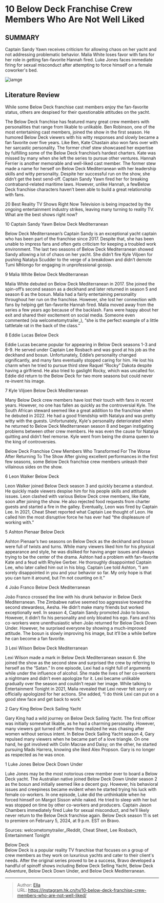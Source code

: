 # 10 Below Deck Franchise Crew Members Who Are Not Well Liked


## SUMMARY 


 Captain Sandy Yawn receives criticism for allowing chaos on her yacht and not addressing problematic behavior. 
 Malia White loses favor with fans for her role in getting fan-favorite Hannah fired. 
 Luke Jones faces immediate firing for sexual misconduct after attempting to force himself on a female coworker&#39;s bed. 

![iamge](https://static1.srcdn.com/wordpress/wp-content/uploads/2024/01/joa-o-franco-kyle-viljoen-luke-jones-below-deck.jpg)

## Literature Review

While some Below Deck franchise cast members enjoy the fan-favorite status, others are despised for their questionable attitudes on the yacht.




The Below Deck franchise has featured many great crew members with personalities that range from likable to unlikable. Ben Robinson, one of the most entertaining cast members, joined the show in the first season. He humored Below Deck viewers with his witty responses and slowly became a fan favorite over five years. Like Ben, Kate Chastain also won fans over with her sarcastic personality. The former chief stew showcased her expertise by fulfilling some of the Below Deck franchise’s hardest charters. Kate was missed by many when she left the series to pursue other ventures.
Hannah Ferrier is another memorable and well-liked cast member. The former stew made a name for herself on Below Deck Mediterranean with her leadership skills and witty personality. Despite her successful run on the show, she didn’t get the best send-off. Captain Sandy Yawn fired her for breaking contraband-related maritime laws. However, unlike Hannah, a fewBelow Deck franchise characters haven’t been able to build a great relationship with fans.
            
 
 20 Best Reality TV Shows Right Now 
Television is being impacted by the ongoing entertainment industry strikes, leaving many turning to reality TV. What are the best shows right now?












 








 10  Captain Sandy Yawn 
Below Deck Mediterranean


 







Below Deck Mediterranean’s Captain Sandy is an exceptional yacht captain who has been part of the franchise since 2017. Despite that, she has been unable to impress fans and often gets criticism for keeping a troubled work environment. The last two seasons of Below Deck Mediterranean showed Sandy allowing a lot of chaos on her yacht. She didn’t fire Kyle Viljoen for pushing Natalya Scudder to the verge of a breakdown and didn’t demote Tumi Mhlongo for engaging in unprofessional gossip.





 9  Malia White 
Below Deck Mediterranean
        

Malia White debuted on Below Deck Mediterranean in 2017. She joined the spin-off’s second season as a deckhand and later returned in season 5 and season 6 as the bosun. Malia had a fairly entertaining personality throughout her run on the franchise. However, she lost her connection with fans by helping get fan-favorite Hannah fired​​​​​​. Malia moved away from the series a few years ago because of the backlash. Fans were happy about her exit and shared their excitement on social media.
Someone even commented (via welcometomytrailer_), “she is the perfect example of a little tattletale rat in the back of the class.” 






 8  Eddie Lucas 
Below Deck
        

Eddie Lucas became popular for appearing in Below Deck seasons 1-3 and 8-9. He served under Captain Lee Rosbach and was good at his job as the deckhand and bosun. Unfortunately, Eddie’s personality changed significantly, and many fans eventually stopped caring for him. He lost his charm when he tried to pursue third stew Raquel “Rocky” Dakota despite having a girlfriend. He also tried to gaslight Rocky, which was uncalled for. Eddie did return to the Below Deck for two more seasons but could never re-invent his image.





 7  Kyle Viljoen 
Below Deck Mediterranean


 







Many Below Deck crew members have lost their touch with fans in recent years. However, no one has fallen as quickly as the controversial Kyle. The South African steward seemed like a great addition to the franchise when he debuted in 2022. He had a good friendship with Natalya and was pretty witty with the guests. Unfortunately, Kyle&#39;s personality deteriorated when he returned to Below Deck Mediterranean season 8 and began instigating problems between other crew members. He was even the cause for Natalya quitting and didn’t feel remorse. Kyle went from being the drama queen to the king of controversies.
            
 
 Below Deck Franchise Crew Members Who Transformed For The Worse After Returning To The Show 
After giving excellent performances in the first few seasons, some Below Deck franchise crew members unleash their villainous sides on the show.








 6  Leon Walker 
Below Deck
        

Leon Walker joined Below Deck season 3 and quickly became a standout. He quickly made viewers despise him for his people skills and attitude issues. Leon clashed with various Below Deck crew members, like Kate, soon after joining the show. He also rejected food requests from charter guests and started a fire in the galley. Eventually, Leon was fired by Captain Lee. In 2021, Cheat Sheet reported what Captain Lee thought of Leon. He called him the most disruptive force he has ever had “the displeasure of working with.”





 5  Ashton Pienaar 
Below Deck
        

Ashton Pienaar’s two seasons on Below Deck as the deckhand and bosun were full of twists and turns. While many viewers liked him for his physical appearance and style, he was disliked for having anger issues and always trying to be the center of the drama. Ashton had a problem with fan-favorite Kate and a feud with Rhylee Gerber. He thoroughly disappointed Captain Lee, who later called him out in his blog.
Captain Lee told Ashton, “I am sorely disappointed in you and your behavior so far. My only hope is that you can turn it around, but I’m not counting on it.” 






 4  João Franco 
Below Deck Mediterranean


 







João Franco crossed the line with his drunk behavior in Below Deck Mediterranean. The Zimbabwe native seemed too aggressive toward the second stewardess, Aesha. He didn’t make many friends but worked exceptionally well. In season 4, Captain Sandy promoted João to bosun. However, it didn’t fix his personality and only bloated his ego. Fans and his co-workers were unenthusiastic when João returned for Below Deck Down Under. However, he surprised everyone by showing a much-improved attitude. The bosun is slowly improving his image, but it’ll be a while before he can become a fan favorite.





 3  Lexi Wilson 
Below Deck Mediterranean
        

Lexi Wilson made a mark in Below Deck Mediterranean season 6. She joined the show as the second stew and surprised the crew by referring to herself as the “Satan.” In one episode, Lexi had a night full of arguments while under the influence of alcohol. She made the lives of her co-workers a nightmare and didn’t even apologize for it. Lexi became unlikable gradually over the season and couldn’t repair her image. While talking to Entertainment Tonight in 2021, Malia revealed that Lexi never felt sorry or officially apologized for her actions. She added, “I do think Lexi can put on a good stew face and get back to work.”





 2  Gary King 
Below Deck Sailing Yacht
        

Gary King had a wild journey on Below Deck Sailing Yacht. The first officer was initially somewhat likable, as he had a charming personality. However, many viewers got turned off when they realized he was chasing after women without serious intent. In Below Deck Sailing Yacht season 4, Gary repulsed many viewers when he became part of a love triangle. On one hand, he got involved with Colin Macrae and Daisy; on the other, he started pursuing Mads Harrera, knowing she liked Alex Propson. Gary is no longer as respected as he was once.





 1  Luke Jones 
Below Deck Down Under
        

Luke Jones may be the most notorious crew member ever to board a Below Deck yacht. The Australian native joined Below Deck Down Under season 2 as the bosun and initially seemed like a decent guy. However, his behavioral issues and creepiness became evident when he started trying his luck with female co-workers. In one episode, Luke did the unthinkable when he forced himself on Margot Sisson while naked. He tried to sleep with her but was stopped on time by other co-workers and producers. Captain Jason Chambers immediately fired Luke for sexual misconduct, and he’ll likely never return to the Below Deck franchise again.
Below Deck season 11 is set to premiere on February 5, 2024, at 9 p.m. EST on Bravo. 

Sources: welcometomytrailer_/Reddit, Cheat Sheet, Lee Rosbach, Entertainment Tonight
        


  Below Deck  
Below Deck is a popular reality TV franchise that focuses on a group of crew members as they work on luxurious yachts and cater to their client&#39;s needs. After the original series proved to be a success, Bravo developed a handful of spinoff shows including Below Deck Selling Yacht, Below Deck Adventure, Below Deck Down Under, and Below Deck Mediterranean.




---

> Author: [Ella](https://instagram.hk.cn/)  
> URL: https://instagram.hk.cn/tv/10-below-deck-franchise-crew-members-who-are-not-well-liked/  

